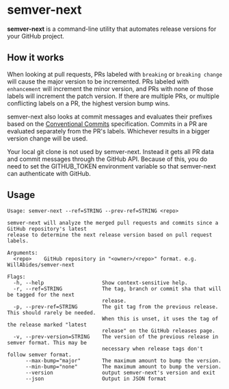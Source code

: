 # semver-next

__semver-next__ is a command-line utility that automates release versions for your GitHub project.

## How it works

When looking at pull requests, PRs labeled with `breaking` or `breaking change` will cause the major version to be
incremented. PRs labeled with `enhancement` will increment the minor version, and PRs with none of those labels will
increment the patch version. If there are multiple PRs, or multiple conflicting labels on a PR, the highest version bump
wins.

semver-next also looks at commit messages and evaluates their prefixes based on the
[Conventional Commits](https://www.conventionalcommits.org/en/v1.0.0/) specification. Commits in a PR are evaluated
separately from the PR's labels. Whichever results in a bigger version change will be used.

Your local git clone is not used by semver-next. Instead it gets all PR data and commit messages through the GitHub API.
Because of this, you do need to set the GITHUB_TOKEN environment variable so that semver-next can authenticate with
GitHub.

## Usage

```
Usage: semver-next --ref=STRING --prev-ref=STRING <repo>

semver-next will analyze the merged pull requests and commits since a GitHub repository's latest
release to determine the next release version based on pull request labels.

Arguments:
  <repo>    GitHub repository in "<owner>/<repo>" format. e.g. WillAbides/semver-next

Flags:
  -h, --help                   Show context-sensitive help.
  -r, --ref=STRING             The tag, branch or commit sha that will be tagged for the next
                               release.
  -p, --prev-ref=STRING        The git tag from the previous release. This should rarely be needed.
                               When this is unset, it uses the tag of the release marked "latest
                               release" on the GitHub releases page.
  -v, --prev-version=STRING    The version of the previous release in semver format. This may be
                               necessary when release tags don't follow semver format.
      --max-bump="major"       The maximum amount to bump the version.
      --min-bump="none"        The maximum amount to bump the version.
      --version                output semver-next's version and exit
      --json                   Output in JSON format
```
